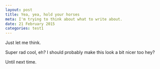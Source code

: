 ```yaml
---
layout: post
title: Yea, yea, hold your horses
meta: I'm trying to think about what to write about.
date: 21 February 2015
categories: test1
---
```


Just let me think.

Super rad cool, eh? I should probably make this look a bit nicer too hey?

Until next time.